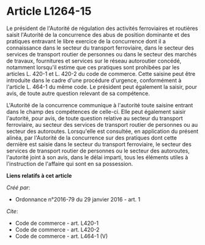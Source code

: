 # Article L1264-15

Le président de l'Autorité de régulation des activités ferroviaires et routières saisit l'Autorité de la concurrence des abus
de position dominante et des pratiques entravant le libre exercice de la concurrence dont il a connaissance dans le secteur
du transport ferroviaire, dans le secteur des services de transport routier de personnes ou dans le secteur des marchés de
travaux, fournitures et services sur le réseau autoroutier concédé, notamment lorsqu'il estime que ces pratiques sont
prohibées par les articles  L. 420-1  et  L. 420-2  du code de commerce. Cette saisine peut être introduite dans le cadre
d'une procédure d'urgence, conformément à l'article L. 464-1 du même code. Le président peut également la saisir, pour avis,
de toute autre question relevant de sa compétence. 

L'Autorité de la concurrence communique à l'autorité toute saisine entrant dans le champ des compétences de celle-ci. Elle
peut également saisir l'autorité, pour avis, de toute question relative au secteur du transport ferroviaire, au secteur des
services de transport routier de personnes ou au secteur des autoroutes. Lorsqu'elle est consultée, en application du présent
alinéa, par l'Autorité de la concurrence sur des pratiques dont cette dernière est saisie dans le secteur du transport
ferroviaire, le secteur des services de transport routier de personnes ou le secteur des autoroutes, l'autorité joint à son
avis, dans le délai imparti, tous les éléments utiles à l'instruction de l'affaire qui sont en sa possession.

**Liens relatifs à cet article**

_Créé par_:

  - Ordonnance n°2016-79 du 29 janvier 2016 - art. 1

_Cite_:

  - Code de commerce - art. L420-1
  - Code de commerce - art. L420-2
  - Code de commerce - art. L464-1 (V)
